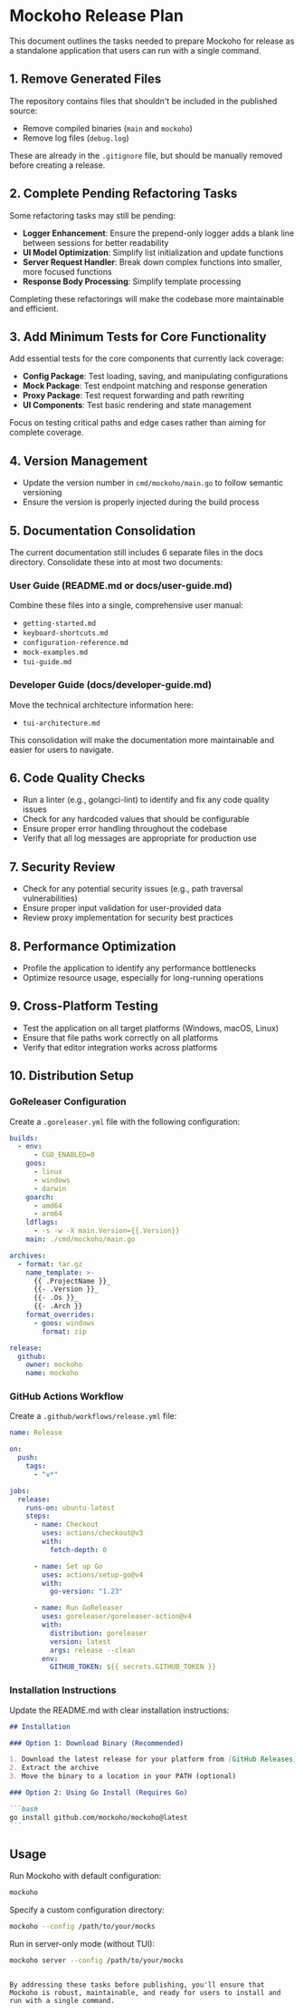 # Mockoho Release Plan

This document outlines the tasks needed to prepare Mockoho for release as a standalone application that users can run with a single command.

## 1. Remove Generated Files

The repository contains files that shouldn't be included in the published source:

- Remove compiled binaries (`main` and `mockoho`)
- Remove log files (`debug.log`)

These are already in the `.gitignore` file, but should be manually removed before creating a release.

## 2. Complete Pending Refactoring Tasks

Some refactoring tasks may still be pending:

- **Logger Enhancement**: Ensure the prepend-only logger adds a blank line between sessions for better readability
- **UI Model Optimization**: Simplify list initialization and update functions
- **Server Request Handler**: Break down complex functions into smaller, more focused functions
- **Response Body Processing**: Simplify template processing

Completing these refactorings will make the codebase more maintainable and efficient.

## 3. Add Minimum Tests for Core Functionality

Add essential tests for the core components that currently lack coverage:

- **Config Package**: Test loading, saving, and manipulating configurations
- **Mock Package**: Test endpoint matching and response generation
- **Proxy Package**: Test request forwarding and path rewriting
- **UI Components**: Test basic rendering and state management

Focus on testing critical paths and edge cases rather than aiming for complete coverage.

## 4. Version Management

- Update the version number in `cmd/mockoho/main.go` to follow semantic versioning
- Ensure the version is properly injected during the build process

## 5. Documentation Consolidation

The current documentation still includes 6 separate files in the docs directory. Consolidate these into at most two documents:

### User Guide (README.md or docs/user-guide.md)

Combine these files into a single, comprehensive user manual:

- `getting-started.md`
- `keyboard-shortcuts.md`
- `configuration-reference.md`
- `mock-examples.md`
- `tui-guide.md`

### Developer Guide (docs/developer-guide.md)

Move the technical architecture information here:

- `tui-architecture.md`

This consolidation will make the documentation more maintainable and easier for users to navigate.

## 6. Code Quality Checks

- Run a linter (e.g., golangci-lint) to identify and fix any code quality issues
- Check for any hardcoded values that should be configurable
- Ensure proper error handling throughout the codebase
- Verify that all log messages are appropriate for production use

## 7. Security Review

- Check for any potential security issues (e.g., path traversal vulnerabilities)
- Ensure proper input validation for user-provided data
- Review proxy implementation for security best practices

## 8. Performance Optimization

- Profile the application to identify any performance bottlenecks
- Optimize resource usage, especially for long-running operations

## 9. Cross-Platform Testing

- Test the application on all target platforms (Windows, macOS, Linux)
- Ensure that file paths work correctly on all platforms
- Verify that editor integration works across platforms

## 10. Distribution Setup

### GoReleaser Configuration

Create a `.goreleaser.yml` file with the following configuration:

```yaml
builds:
  - env:
      - CGO_ENABLED=0
    goos:
      - linux
      - windows
      - darwin
    goarch:
      - amd64
      - arm64
    ldflags:
      - -s -w -X main.Version={{.Version}}
    main: ./cmd/mockoho/main.go

archives:
  - format: tar.gz
    name_template: >-
      {{ .ProjectName }}_
      {{- .Version }}_
      {{- .Os }}_
      {{- .Arch }}
    format_overrides:
      - goos: windows
        format: zip

release:
  github:
    owner: mockoho
    name: mockoho
```

### GitHub Actions Workflow

Create a `.github/workflows/release.yml` file:

```yaml
name: Release

on:
  push:
    tags:
      - "v*"

jobs:
  release:
    runs-on: ubuntu-latest
    steps:
      - name: Checkout
        uses: actions/checkout@v3
        with:
          fetch-depth: 0

      - name: Set up Go
        uses: actions/setup-go@v4
        with:
          go-version: "1.23"

      - name: Run GoReleaser
        uses: goreleaser/goreleaser-action@v4
        with:
          distribution: goreleaser
          version: latest
          args: release --clean
        env:
          GITHUB_TOKEN: ${{ secrets.GITHUB_TOKEN }}
```

### Installation Instructions

Update the README.md with clear installation instructions:

````markdown
## Installation

### Option 1: Download Binary (Recommended)

1. Download the latest release for your platform from [GitHub Releases](https://github.com/mockoho/mockoho/releases)
2. Extract the archive
3. Move the binary to a location in your PATH (optional)

### Option 2: Using Go Install (Requires Go)

```bash
go install github.com/mockoho/mockoho@latest
```
````

## Usage

Run Mockoho with default configuration:

```bash
mockoho
```

Specify a custom configuration directory:

```bash
mockoho --config /path/to/your/mocks
```

Run in server-only mode (without TUI):

```bash
mockoho server --config /path/to/your/mocks
```

```

By addressing these tasks before publishing, you'll ensure that Mockoho is robust, maintainable, and ready for users to install and run with a single command.
```
